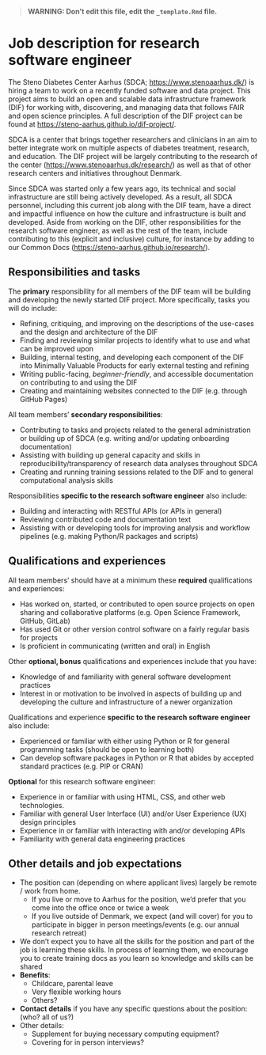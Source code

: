 > **WARNING: Don’t edit this file, edit the `_template.Rmd` file.**

# Job description for research software engineer

<!--
Some resources for writing job descriptions:

- http://www.fortefoundation.org/site/DocServer/gendered_wording_JPSP.pdf?docID=16121
- https://www.linkedin.com/business/talent/blog/talent-acquisition/must-dos-for-writing-inclusive-job-descriptions
- https://harver.com/blog/inclusive-job-descriptions/
-->

The Steno Diabetes Center Aarhus (SDCA; <https://www.stenoaarhus.dk/>)
is hiring a team to work on a recently funded software and data project.
This project aims to build an open and scalable data infrastructure
framework (DIF) for working with, discovering, and managing data that
follows FAIR and open science principles. A full description of the DIF
project can be found at <https://steno-aarhus.github.io/dif-project/>.

SDCA is a center that brings together researchers and clinicians in an
aim to better integrate work on multiple aspects of diabetes treatment,
research, and education. The DIF project will be largely contributing to
the research of the center (<https://www.stenoaarhus.dk/research/>) as
well as that of other research centers and initiatives throughout
Denmark.

Since SDCA was started only a few years ago, its technical and social
infrastructure are still being actively developed. As a result, all SDCA
personnel, including this current job along with the DIF team, have a
direct and impactful influence on how the culture and infrastructure is
built and developed. Aside from working on the DIF, other
responsibilities for the research software engineer, as well as the rest
of the team, include contributing to this (explicit and inclusive)
culture, for instance by adding to our Common Docs
(<https://steno-aarhus.github.io/research/>).

## Responsibilities and tasks

The **primary** responsibility for all members of the DIF team will be
building and developing the newly started DIF project. More
specifically, tasks you will do include:

-   Refining, critiquing, and improving on the descriptions of the
    use-cases and the design and architecture of the DIF
-   Finding and reviewing similar projects to identify what to use and
    what can be improved upon
-   Building, internal testing, and developing each component of the DIF
    into Minimally Valuable Products for early external testing and
    refining
-   Writing public-facing, *beginner-friendly*, and accessible
    documentation on contributing to and using the DIF
-   Creating and maintaining websites connected to the DIF (e.g. through
    GitHub Pages)

All team members’ **secondary responsibilities**:

-   Contributing to tasks and projects related to the general
    administration or building up of SDCA (e.g. writing and/or updating
    onboarding documentation)
-   Assisting with building up general capacity and skills in
    reproducibility/transparency of research data analyses throughout
    SDCA
-   Creating and running training sessions related to the DIF and to
    general computational analysis skills

Responsibilities **specific to the research software engineer** also
include:

-   Building and interacting with RESTful APIs (or APIs in general)
-   Reviewing contributed code and documentation text
-   Assisting with or developing tools for improving analysis and
    workflow pipelines (e.g. making Python/R packages and scripts)

## Qualifications and experiences

All team members’ should have at a minimum these **required**
qualifications and experiences:

-   Has worked on, started, or contributed to open source projects on
    open sharing and collaborative platforms (e.g. Open Science
    Framework, GitHub, GitLab)
-   Has used Git or other version control software on a fairly regular
    basis for projects
-   Is proficient in communicating (written and oral) in English

Other **optional, bonus** qualifications and experiences include that
you have:

-   Knowledge of and familiarity with general software development
    practices
-   Interest in or motivation to be involved in aspects of building up
    and developing the culture and infrastructure of a newer
    organization

Qualifications and experience **specific to the research software
engineer** also include:

-   Experienced or familiar with either using Python or R for general
    programming tasks (should be open to learning both)
-   Can develop software packages in Python or R that abides by accepted
    standard practices (e.g. PIP or CRAN)

**Optional** for this research software engineer:

-   Experience in or familiar with using HTML, CSS, and other web
    technologies.
-   Familiar with general User Interface (UI) and/or User Experience
    (UX) design principles
-   Experience in or familiar with interacting with and/or developing
    APIs
-   Familiarity with general data engineering practices

## Other details and job expectations

-   The position can (depending on where applicant lives) largely be
    remote / work from home.
    -   If you live or move to Aarhus for the position, we’d prefer that
        you come into the office once or twice a week
    -   If you live outside of Denmark, we expect (and will cover) for
        you to participate in bigger in person meetings/events (e.g. our
        annual research retreat)
-   We don’t expect you to have all the skills for the position and part
    of the job is learning these skills. In process of learning them, we
    encourage you to create training docs as you learn so knowledge and
    skills can be shared
-   **Benefits**:
    -   Childcare, parental leave
    -   Very flexible working hours
    -   Others?
-   **Contact details** if you have any specific questions about the
    position: (who? all of us?)
-   Other details:
    -   Supplement for buying necessary computing equipment?
    -   Covering for in person interviews?
